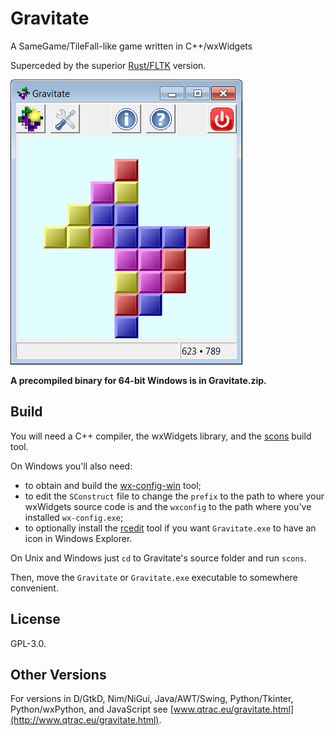 # Gravitate

A SameGame/TileFall-like game written in C++/wxWidgets

Superceded by the superior [Rust/FLTK](https://github.com/mark-summerfield/gravitate-rs) version.

![Screenshot](screenshot.png)

**A precompiled binary for 64-bit Windows is in Gravitate.zip.**

## Build

You will need a C++ compiler, the wxWidgets library, and the
[scons](https://scons.org/) build tool.

On Windows you'll also need:
- to obtain and build the
[wx-config-win](https://github.com/eranif/codelite/tree/master/sdk/wxconfig)
tool;
- to edit the `SConstruct` file to change the `prefix` to the path to where
  your wxWidgets source code is and the `wxconfig` to the path where you've
  installed `wx-config.exe`;
- to optionally install the [rcedit](https://github.com/electron/rcedit)
  tool if you want `Gravitate.exe` to have an icon in Windows Explorer.

On Unix and Windows just `cd` to Gravitate's source folder and run `scons`.

Then, move the `Gravitate` or `Gravitate.exe` executable to somewhere
convenient.

## License

GPL-3.0.

## Other Versions

For versions in D/GtkD, Nim/NiGui, Java/AWT/Swing, Python/Tkinter,
Python/wxPython, and JavaScript see
[www.qtrac.eu/gravitate.html](http://www.qtrac.eu/gravitate.html).
